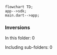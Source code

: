 <!---
Generated by https://github.com/polina-c/layerlens
Dependencies that create loops (inversions) are marked with `!`.
-->

```mermaid
flowchart TD;
app-->sdk;
main.dart-->app;
```

### Inversions
In this folder: 0

Including sub-folders: 0

